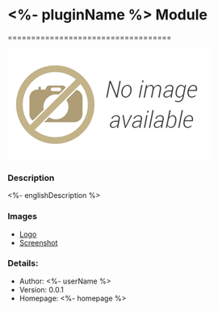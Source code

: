 # <%- pluginName %> Module
===================================

![<%- pluginName %>-popover](images/popover.png)

### Description

<%- englishDescription %>


### Images
- [Logo](images/logo.png)
- [Screenshot](images/screenshot01.png)


### Details:

- Author: <%- userName %>
- Version: 0.0.1
- Homepage: <%- homepage %>
